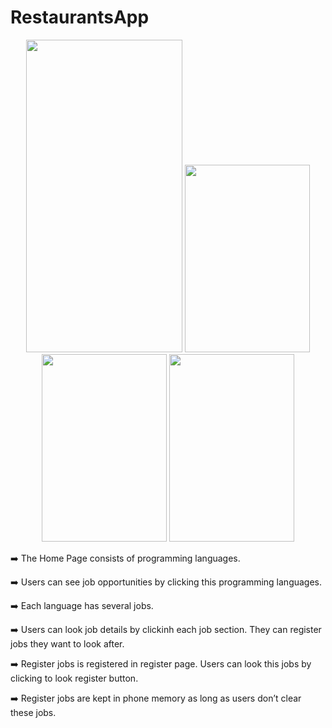 # RestaurantsApp
<p align="center">
  <img src="https://user-images.githubusercontent.com/63063197/99694407-67184880-2a5a-11eb-8f32-cc971c4a6c3a.png" width="250" height="500">
  <img src="https://user-images.githubusercontent.com/63063197/99694415-6a133900-2a5a-11eb-8b91-cabfda155435.png" width="200" height="300">
  <img src="https://user-images.githubusercontent.com/63063197/99694423-6bdcfc80-2a5a-11eb-862e-e547ea1ae8ec.png" width="200" height="300">
  <img src="https://user-images.githubusercontent.com/63063197/99694432-6e3f5680-2a5a-11eb-952b-fd7c59e15646.png" width="200" height="300">
  </p>
  <p> ➡️  The Home Page consists of  programming languages.</p>
  <p> ➡️  Users can see job opportunities  by clicking this programming languages.</p>
  <p> ➡️  Each language has several jobs.</p>
  <p> ➡️  Users can look job details by clickinh each job section. They can register jobs they want to look after.</p>
  <p> ➡️  Register jobs is registered in register page. Users can look this jobs by clicking to look register button.</p>
  <p> ➡️  Register jobs are kept in phone memory as long as users don’t clear these jobs.</p>
 



